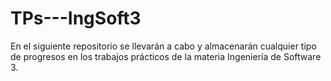 # TPs---IngSoft3
En el siguiente repositorio se llevarán a cabo y almacenarán cualquier tipo de progresos en los trabajos prácticos de la materia Ingeniería de Software 3.
